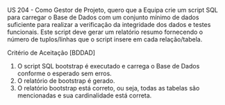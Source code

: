 US 204 - Como Gestor de Projeto, quero que a Equipa crie um script SQL para carregar o Base de
Dados com um conjunto mínimo de dados suficiente para realizar a verificação da integridade dos
dados e testes funcionais. Este script deve gerar um relatório resumo fornecendo o número de
tuplos/linhas que o script insere em cada relação/tabela.

Critério de Aceitação [BDDAD]

1. O script SQL bootstrap é executado e carrega o Base de Dados conforme o esperado sem
   erros.
2. O relatório de bootstrap é gerado.
3. O relatório bootstrap está correto, ou seja, todas as tabelas são mencionadas e sua
   cardinalidade está correta.
